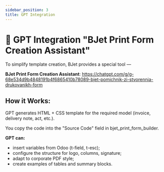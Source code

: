 ```yaml
---
sidebar_position: 3
title: GPT Integration
---
```


# 🤖 GPT Integration "BJet Print Form Creation Assistant"

To simplify template creation, BJet provides a special tool —

**BJet Print Form Creation Assistant**: https://chatgpt.com/g/g-68e534d9b4848191b4f6865410b78089-bjet-pomichnik-zi-stvorennia-drukovanikh-form

## How it Works:

GPT generates HTML + CSS template for the required model (invoice, delivery note, act, etc.).

You copy the code into the "Source Code" field in bjet_print_form_builder.

**GPT can:**

- insert variables from Odoo (t-field, t-esc);
- configure the structure for logo, columns, signature;
- adapt to corporate PDF style;
- create examples of tables and summary blocks.
